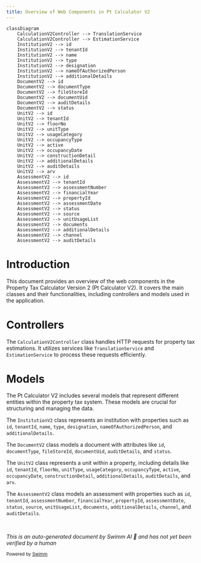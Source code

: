 ```yaml
---
title: Overview of Web Components in Pt Calculator V2
---
```

```mermaid
classDiagram
    CalculationV2Controller --> TranslationService
    CalculationV2Controller --> EstimationService
    InstitutionV2 --> id
    InstitutionV2 --> tenantId
    InstitutionV2 --> name
    InstitutionV2 --> type
    InstitutionV2 --> designation
    InstitutionV2 --> nameOfAuthorizedPerson
    InstitutionV2 --> additionalDetails
    DocumentV2 --> id
    DocumentV2 --> documentType
    DocumentV2 --> fileStoreId
    DocumentV2 --> documentUid
    DocumentV2 --> auditDetails
    DocumentV2 --> status
    UnitV2 --> id
    UnitV2 --> tenantId
    UnitV2 --> floorNo
    UnitV2 --> unitType
    UnitV2 --> usageCategory
    UnitV2 --> occupancyType
    UnitV2 --> active
    UnitV2 --> occupancyDate
    UnitV2 --> constructionDetail
    UnitV2 --> additionalDetails
    UnitV2 --> auditDetails
    UnitV2 --> arv
    AssessmentV2 --> id
    AssessmentV2 --> tenantId
    AssessmentV2 --> assessmentNumber
    AssessmentV2 --> financialYear
    AssessmentV2 --> propertyId
    AssessmentV2 --> assessmentDate
    AssessmentV2 --> status
    AssessmentV2 --> source
    AssessmentV2 --> unitUsageList
    AssessmentV2 --> documents
    AssessmentV2 --> additionalDetails
    AssessmentV2 --> channel
    AssessmentV2 --> auditDetails
```

# Introduction

This document provides an overview of the web components in the Property Tax Calculator Version 2 (Pt Calculator V2). It covers the main classes and their functionalities, including controllers and models used in the application.

# Controllers

The `CalculationV2Controller` class handles HTTP requests for property tax estimations. It utilizes services like `TranslationService` and `EstimationService` to process these requests efficiently.

# Models

The Pt Calculator V2 includes several models that represent different entities within the property tax system. These models are crucial for structuring and managing the data.

The `InstitutionV2` class represents an institution with properties such as `id`, `tenantId`, `name`, `type`, `designation`, `nameOfAuthorizedPerson`, and `additionalDetails`.

The `DocumentV2` class models a document with attributes like `id`, `documentType`, `fileStoreId`, `documentUid`, `auditDetails`, and `status`.

The `UnitV2` class represents a unit within a property, including details like `id`, `tenantId`, `floorNo`, `unitType`, `usageCategory`, `occupancyType`, `active`, `occupancyDate`, `constructionDetail`, `additionalDetails`, `auditDetails`, and `arv`.

The `AssessmentV2` class models an assessment with properties such as `id`, `tenantId`, `assessmentNumber`, `financialYear`, `propertyId`, `assessmentDate`, `status`, `source`, `unitUsageList`, `documents`, `additionalDetails`, `channel`, and `auditDetails`.

&nbsp;

*This is an auto-generated document by Swimm AI 🌊 and has not yet been verified by a human*

<SwmMeta version="3.0.0" repo-id="Z2l0aHViJTNBJTNBRElHSVQtT1NTJTNBJTNBU3dpbW0tRGVtbw==" repo-name="DIGIT-OSS" doc-type="overview"><sup>Powered by [Swimm](/)</sup></SwmMeta>
